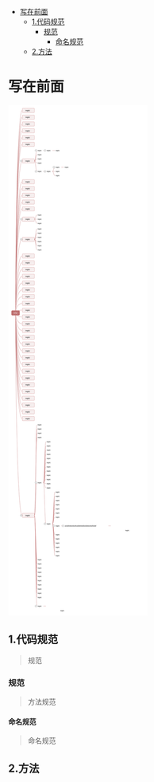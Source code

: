 <!-- TOC -->

- [写在前面](#写在前面)
  - [1.代码规范](#1代码规范)
    - [规范](#规范)
      - [命名规范](#命名规范)
  - [2.方法](#2方法)

<!-- /TOC -->
# 写在前面

![](1.码出高效/imgs/viw.svg)


## 1.代码规范

> 规范

### 规范

> 方法规范
#### 命名规范

> 命名规范

## 2.方法
